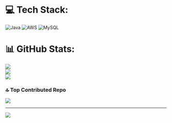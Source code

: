 
# 💻 Tech Stack:
![Java](https://img.shields.io/badge/java-%23ED8B00.svg?style=for-the-badge&logo=openjdk&logoColor=white) ![AWS](https://img.shields.io/badge/AWS-%23FF9900.svg?style=for-the-badge&logo=amazon-aws&logoColor=white) ![MySQL](https://img.shields.io/badge/mysql-%2300000f.svg?style=for-the-badge&logo=mysql&logoColor=white)
# 📊 GitHub Stats:
![](https://github-readme-stats.vercel.app/api?username=shabnamgurbanzade&theme=dark&hide_border=false&include_all_commits=false&count_private=false)<br/>
![](https://github-readme-streak-stats.herokuapp.com/?user=shabnamgurbanzade&theme=dark&hide_border=false)<br/>
![](https://github-readme-stats.vercel.app/api/top-langs/?username=shabnamgurbanzade&theme=dark&hide_border=false&include_all_commits=false&count_private=false&layout=compact)

### 🔝 Top Contributed Repo
![](https://github-contributor-stats.vercel.app/api?username=shabnamgurbanzade&limit=5&theme=dark&combine_all_yearly_contributions=true)

---
[![](https://visitcount.itsvg.in/api?id=shabnamgurbanzade&icon=0&color=0)](https://visitcount.itsvg.in)

<!-- Proudly created with GPRM ( https://gprm.itsvg.in ) -->
